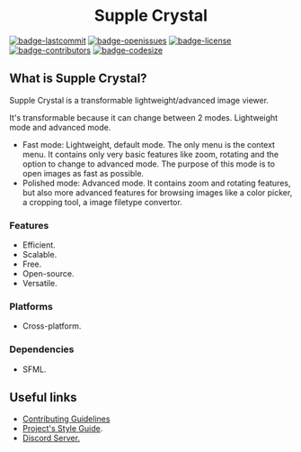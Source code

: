 <h1 align="center">Supple Crystal</h1>

[![badge-lastcommit](https://img.shields.io/github/last-commit/GaryNLOL/Supple-Crystal?style=for-the-badge)](https://github.com/GaryNLOL/Supple-Crystal/commits/main)
[![badge-openissues](https://img.shields.io/github/issues-raw/GaryNLOL/Supple-Crystal?style=for-the-badge)](https://github.com/GaryNLOL/Supple-Crystal/issues)
[![badge-license](https://img.shields.io/github/license/GaryNLOL/Supple-Crystal?style=for-the-badge)](https://github.com/GaryNLOL/Supple-Crystal/blob/main/LICENSE)
[![badge-contributors](https://img.shields.io/github/contributors/GaryNLOL/Supple-Crystal?style=for-the-badge)](https://github.com/GaryNLOL/Supple-Crystal/graphs/contributors)
[![badge-codesize](https://img.shields.io/github/languages/code-size/GaryNLOL/Supple-Crystal?style=for-the-badge)](https://github.com/GaryNLOL/Supple-Crystal)

## What is Supple Crystal?
Supple Crystal is a transformable lightweight/advanced image viewer. 

It's transformable because it can change between 2 modes. Lightweight mode and advanced mode.
- Fast mode: Lightweight, default mode. The only menu is the context menu. It contains only very basic features like zoom, rotating and the option to change to advanced mode. The purpose of this mode is to open images as fast as possible.
- Polished mode: Advanced mode. It contains zoom and rotating features, but also more advanced features for browsing images like a color picker, a cropping tool, a image filetype convertor.

### Features
- Efficient.
- Scalable.
- Free.
- Open-source.
- Versatile.

### Platforms
- Cross-platform.

### Dependencies
- SFML.

## Useful links
- [Contributing Guidelines](https://github.com/GaryNLOL/Supple-Crystal/blob/main/docs/CONTRIBUTING.md)
- [Project's Style Guide](https://github.com/GaryNLOL/Style-Guides/).
- [Discord Server.](https://discord.gg/RQN6gcDQwX)
